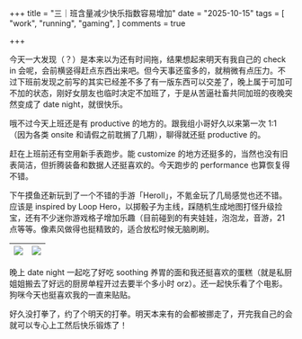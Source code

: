 +++
title = "三｜班含量减少快乐指数容易增加"
date = "2025-10-15"
tags = [
    "work",
    "running",
    "gaming",
]
comments = true

+++

今天一大发现（？）是本来以为还有时间拖，结果想起来明天有我自己的 check in 会呢，会前横竖得赶点东西出来吧。但今天事还蛮多的，就稍微有点压力。不过下班前发现之前写的其实已经差不多了有一版东西可以交差了，晚上属于可加可不加的状态，刚好女朋友也临时决定不加班了，于是从苦逼社畜共同加班的夜晚突然变成了 date night，就很快乐。

哦不过今天上班还是有 productive 的地方的。跟我组小哥好久以来第一次 1:1 （因为各类 onsite 和请假之前耽搁了几期），聊得就还挺 productive 的。

赶在上班前还有空用新手表跑步。能 customize 的地方还挺多的，当然也没有旧表简洁，但折腾装备和数据人还挺喜欢的。今天跑步的 performance 也算恢复得不错。

下午摸鱼还新玩到了一个不错的手游「Heroll」，不氪金玩了几局感觉也还不错。应该是 inspired by Loop Hero，以掷骰子为主线，踩随机生成地图打怪升级捡宝，还有不少迷你游戏格子增加乐趣（目前碰到的有夹娃娃，泡泡龙，音游，21 点等等。像素风做得也挺精致的，适合放松时候无脑刷刷。

|![](https://media.douchi.space/douchi/media_attachments/files/115/380/823/285/342/278/original/0ba64005af7c38cf.jpg)|![](https://media.douchi.space/douchi/media_attachments/files/115/380/791/061/444/038/original/fa5659f3f895bf86.jpg)|
|-|-|

晚上 date night 一起吃了好吃 soothing 养胃的面和我还挺喜欢的蛋糕（就是私厨姐姐搬去了好远的厨房单程开过去要半个多小时 orz）。还一起快乐看了个电影。狗咪今天也挺喜欢我的一直来贴贴。

好久没打拳了，约了个明天的打拳。明天本来有的会都被挪走了，开完我自己的会就可以专心上工然后快乐锻炼了！